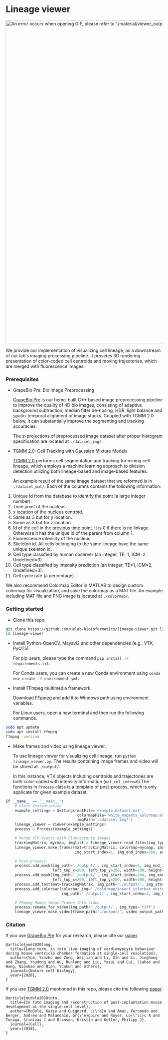 # Lineage viewer

<img src='material/viewer_output.gif' width=1034 alt="An error occurs when opening GIF, please refer to './material/viewer_output.gif'.">

We provide our implementation of visualizing cell lineage, as a downstream of our lab's imaging processing pipeline. It provides 3D rendering presentation of  color-coded cell centroids and moving trajectories, which are merged with fluorescence images.

### Prerequisites
- GrapeBio Pre: Bio Image Preprocessing

  [GrapeBio Pre](https://sourceforge.net/projects/grapebio/files/) is our home-built C++ based image preprocessing pipeline to improve the quality of 4D bio images, consisting of adaptive background subtraction, median filter de-nosing, HDR, light balance and spatio-temporal alignment of image stacks. Coupled with TGMM 2.0 below, it can substantially improve the segmenting and tracking accuracies.
  
  The z-projections of  preprocessed image dataset after proper histogram specification are located at `./dataset_img/`.

- TGMM 2.0: Cell Tracking with Gaussian Mixture Models

  [TGMM 2.0](https://bitbucket.org/fernandoamat/tgmm-paper/src/master/) performs cell segmentation and tracking for mining cell lineage, which employs a machine learning approach to division detection utilizing both lineage-based and image-based features.

  An example result of the same image dataset that we reformed is in `./dataset_mat/`. Each of the columns contains the following information:

1. Unique Id from the database to identify the point (a large integer number).
2. Time point of the nucleus.
3. x location of the nucleus centroid.
4. Same as 3 but for y location.
5. Same as 3 but for z location.
6. Id of the cell in the previous time point. It is 0 if there is no linkage. Otherwise it has the unique id of the parent from column 1.
7. Fluorescence intensity of the nucleus.
8. Skeleton id. All cells belonging to the same lineage have the same unique skeleton id.
9. Cell type classified by human observer (an integer, TE=1, ICM=2, Undefined=3). 
10. Cell type classified by intensity prediction (an integer, TE=1, ICM=2, Undefined=3). 
11. Cell cycle rate (a percentage).

  We also recommend Colormap Editor in MATLAB  to design custom colormap for visualization, and save the colormap as a MAT file. An example including MAT file and PNG image is located at `./colormap/`.

### Getting started 
- Clone this repo:
```bash
git clone https://github.com/Helab-bioinformatics/lineage-viewer.git lineage-viewer
cd lineage-viewer
```
- Install Python-OpenCV, Mayavi2 and other dependencies (e.g., VTK, PyQT5).

  For pip users, please type the command `pip install -r requirements.txt`.

  For Conda users,  you can create a new Conda environment using `conda env create -f environment.yml`.

- Install FFmpeg multimedia framework.

  Download [FFpmeg](https://ffmpeg.org/download.html) and add it to Windows path using environment variables.

  For Linux users, open a new terminal and then run the following commands.
```bash
sudo apt update
sudo apt install ffmpeg
ffmpeg -version
```
- Make frames and video using lineage viewer.

  To use lineage viewer for visualizing cell lineage, run `python lineage_viewer.py`. The results containing image frames and video will be stored at `./output/`.
  
  In this instance, VTK objects including centroids and trajectories are both color-coded with intensity information (`mat_col_index=6`).The functions in `Process` class is a template of post-process, which is only applicate for given example dataset.
```python
if __name__ == '__main__':
    # Class Instantiation
    example_settings = Settings(matFile='example_dataset.mat',
                                colormapFile='white_magenta_colormap.mat',
                                imgPath='./dataset_img/')
    lineage_viewer = Viewer(example_settings)
    process = Process(example_settings)

    # Merge VTK Ojects With Fluorescence Images
    trackingMatrix, mycmap, imglist = lineage_viewer.read_files(img_type='tif')
    lineage_viewer.make_frames(mat=trackingMatrix, colormap=mycmap, img_list=imglist, mat_col_index=6,
                               img_start_index=1, img_end_index=384, actor_position=[200, 200, 0])

    # Post-process
    process.add_mask(img_path='./output/', img_start_index=1, img_end_index=203,
                     left_top_x=200, left_top_y=200, width=700, height=200)
    process.add_mask(img_path='./output/', img_start_index=284, img_end_index=384,
                     left_top_x=200, left_top_y=200, width=700, height=100)
    process.add_text(mat=trackingMatrix, img_path='./output/', img_start_index=1, img_end_index=384)
    process.add_colorbar(colorbar_img='./colormap/insert_colorbar_white_magenta.png',
                         img_path='./output/', img_start_index=1, img_end_index=384)

    # FFmpeg Makes Image Frames Into Video
    process.rename_for_video(img_path='./output/', img_type='tiff')
    lineage_viewer.make_video(frame_path='./output/', video_output_path='./output/', width=1034, height=938)
```

### Citation
If you use [GrapeBio Pre](https://sourceforge.net/projects/grapebio/files/) for your research, please cite our [paper](https://doi.org/10.1038/s41556-020-0475-2).
```
@article{yue2020long,
  title={Long-term, in toto live imaging of cardiomyocyte behaviour during mouse ventricle chamber formation at single-cell resolution},
  author={Yue, Yanzhu and Zong, Weijian and Li, Xin and Li, Jinghang and Zhang, Youdong and Wu, Runlong and Liu, Yazui and Cui, Jiahao and Wang, Qianhao and Bian, Yunkun and others},
  journal={Nature cell biology},
  year={2020},
}
```
If you use [TGMM 2.0](https://bitbucket.org/fernandoamat/tgmm-paper/src/master/) mentioned in this repo, please cite the following [paper](https://doi.org/10.1016/j.cell.2018.09.031).
```
@article{mcdole2018toto,
  title={In toto imaging and reconstruction of post-implantation mouse development at the single-cell level},
  author={McDole, Katie and Guignard, L{\'e}o and Amat, Fernando and Berger, Andrew and Malandain, Gr{\'e}goire and Royer, Lo{\"\i}c A and Turaga, Srinivas C and Branson, Kristin and Keller, Philipp J},
  journal={Cell},
  year={2018},
}
```